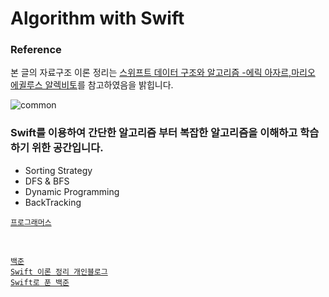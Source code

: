 # Algorithm with Swift

### Reference
본 글의 자료구조 이론 정리는 [스위프트 데이터 구조와 알고리즘 -에릭 아자르,마리오 에귈루스 알렉비토](https://m.search.naver.com/search.naver?where=m&sm=mtb_jum&query=스위프트+데이터+구조와+알고리즘#api=%3F_lp_type%3Dcm%26col_prs%3Dcsa%26format%3Dtext%26nqx_theme%3D%257B%2B%2522theme%2522%253A%257B%2522main%2522%253A%257B%2522name%2522%253A%2522book_info%2522%252C%2522os%2522%253A12167344%252C%2522pkid%2522%253A20000%257D%257D%2B%257D%26query%3D%25EC%258A%25A4%25EC%259C%2584%25ED%2594%2584%25ED%258A%25B8%2B%25EB%258D%25B0%25EC%259D%25B4%25ED%2584%25B0%2B%25EA%25B5%25AC%25EC%25A1%25B0%25EC%2599%2580%2B%25EC%2595%258C%25EA%25B3%25A0%25EB%25A6%25AC%25EC%25A6%2598%26sm%3Digr_brg%26tab%3Dinfo%26tab_prs%3Dcsa%26where%3Dbridge&_lp_type=cm)를 참고하였음을 밝힙니다.

![common](https://user-images.githubusercontent.com/33486820/56867546-555af480-6a21-11e9-86b1-340ed8055cb0.jpeg)


### Swift를 이용하여 간단한 알고리즘 부터 복잡한 알고리즘을 이해하고 학습 하기 위한 공간입니다.

- Sorting Strategy
- DFS & BFS
- Dynamic Programming 
- BackTracking

[`프로그래머스`](https://programmers.co.kr)

<br>

[`백준`](https://www.acmicpc.net/)<br>
[`Swift 이론 정리 개인블로그`](https://blog.naver.com/guyeongjun)<br>
[`Swift로 푼 백준`](https://github.com/gaki2745/Algorithm-with-Swift/tree/master/%EB%B0%B1%EC%A4%80)

